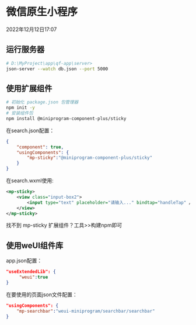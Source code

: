 # 微信原生小程序
2022年12月12日17:07

## 运行服务器
```bash
# D:\MyProject\app\qf-app\server>
json-server --watch db.json --port 5000
```

## 使用扩展组件
```bash
# 初始化 package.json 包管理器
npm init -y
# 安装组件包
npm install @miniprogram-component-plus/sticky
```
在search.json配置：
```json
{
    "component": true,
    "usingComponents": {
        "mp-sticky":"@miniprogram-component-plus/sticky"
    }
}
```
在search.wxml使用:
```xml
<mp-sticky>
    <view class="input-box2">
        <input type="text" placeholder="请输入..." bindtap="handleTap" />
    </view>
</mp-sticky>
```
找不到 mp-sticky 扩展组件？工具>>构建npm即可


## 使用weUI组件库
app.json配置：
```json
"useExtendedLib": {
     "weui":true
}   
```
在要使用的页面json文件配置：
```json
"usingComponents": {
    "mp-searchbar":"weui-miniprogram/searchbar/searchbar"
}
```


